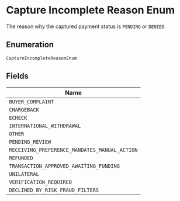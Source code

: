 
# Capture Incomplete Reason Enum

The reason why the captured payment status is `PENDING` or `DENIED`.

## Enumeration

`CaptureIncompleteReasonEnum`

## Fields

| Name |
|  --- |
| `BUYER_COMPLAINT` |
| `CHARGEBACK` |
| `ECHECK` |
| `INTERNATIONAL_WITHDRAWAL` |
| `OTHER` |
| `PENDING_REVIEW` |
| `RECEIVING_PREFERENCE_MANDATES_MANUAL_ACTION` |
| `REFUNDED` |
| `TRANSACTION_APPROVED_AWAITING_FUNDING` |
| `UNILATERAL` |
| `VERIFICATION_REQUIRED` |
| `DECLINED_BY_RISK_FRAUD_FILTERS` |

